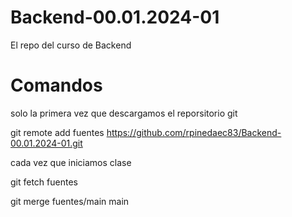# Backend-00.01.2024-01
El repo del curso de Backend


# Comandos

solo la primera vez que descargamos el reporsitorio git

git remote add fuentes https://github.com/rpinedaec83/Backend-00.01.2024-01.git


cada vez que iniciamos clase

git fetch fuentes

git merge fuentes/main main
